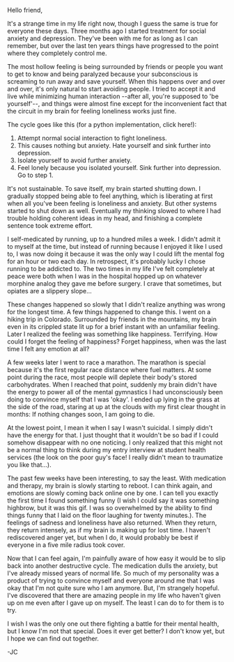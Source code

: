 Hello friend,

It's a strange time in my life right now, though I guess the same is true for everyone these days. Three months ago I started treatment for social anxiety and depression. They've been with me for as long as I can remember, but over the last ten years things have progressed to the point where they completely control me.

The most hollow feeling is being surrounded by friends or people you want to get to know and being paralyzed because your subconscious is screaming to run away and save yourself. When this happens over and over and over, it's only natural to start avoiding people. I tried to accept it and live while minimizing human interaction --after all, you're supposed to 'be yourself'--, and things were almost fine except for the inconvenient fact that the circuit in my brain for feeling loneliness works just fine.

The cycle goes like this (for a python implementation, click here!):

1. Attempt normal social interaction to fight loneliness.
2. This causes nothing but anxiety. Hate yourself and sink further into depression.
3. Isolate yourself to avoid further anxiety.
4. Feel lonely because you isolated yourself. Sink further into depression. Go to step 1.

It's not sustainable. To save itself, my brain started shutting down. I gradually stopped being able to feel anything, which is liberating at first when all you've been feeling is loneliness and anxiety. But other systems started to shut down as well. Eventually my thinking slowed to where I had trouble holding coherent ideas in my head, and finishing a complete sentence took extreme effort.

I self-medicated by running, up to a hundred miles a week. I didn't admit it to myself at the time, but instead of running because I enjoyed it like I used to, I was now doing it because it was the only way I could lift the mental fog for an hour or two each day. In retrospect, it's probably lucky I chose running to be addicted to. The two times in my life I've felt completely at peace were both when I was in the hospital hopped up on whatever morphine analog they gave me before surgery. I crave that sometimes, but opiates are a slippery slope...

These changes happened so slowly that I didn't realize anything was wrong for the longest time. A few things happened to change this. I went on a hiking trip in Colorado. Surrounded by friends in the mountains, my brain even in its crippled state lit up for a brief instant with an unfamiliar feeling. Later I realized the feeling was something like happiness. Terrifying. How could I forget the feeling of happiness? Forget happiness, when was the last time I felt any emotion at all?

A few weeks later I went to race a marathon. The marathon is special because it's the first regular race distance where fuel matters. At some point during the race, most people will deplete their body's stored carbohydrates. When I reached that point, suddenly my brain didn't have the energy to power all of the mental gymnastics I had unconsciously been doing to convince myself that I was 'okay'. I ended up lying in the grass at the side of the road, staring at up at the clouds with my first clear thought in months: If nothing changes soon, I am going to die.

At the lowest point, I mean it when I say I wasn't suicidal. I simply didn't have the energy for that. I just thought that it wouldn't be so bad if I could somehow disappear with no one noticing. I only realized that this might not be a normal thing to think during my entry interview at student health services (the look on the poor guy's face! I really didn't mean to traumatize you like that...).

The past few weeks have been interesting, to say the least. With medication and therapy, my brain is slowly starting to reboot. I can think again, and emotions are slowly coming back online one by one. I can tell you exactly the first time I found something funny (I wish I could say it was something highbrow, but it was this gif. I was so overwhelmed by the ability to find things funny that I laid on the floor laughing for twenty minutes.). The feelings of sadness and loneliness have also returned. When they return, they return intensely, as if my brain is making up for lost time. I haven't rediscovered anger yet, but when I do, it would probably be best if everyone in a five mile radius took cover.

Now that I can feel again, I'm painfully aware of how easy it would be to slip back into another destructive cycle. The medication dulls the anxiety, but I've already missed years of normal life. So much of my personality was a product of trying to convince myself and everyone around me that I was okay that I'm not quite sure who I am anymore. But, I'm strangely hopeful. I've discovered that there are amazing people in my life who haven't given up on me even after I gave up on myself. The least I can do to for them is to try.

I wish I was the only one out there fighting a battle for their mental health, but I know I'm not that special. Does it ever get better? I don't know yet, but I hope we can find out together.

-JC